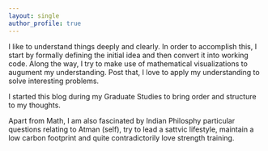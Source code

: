 ```yaml
---
layout: single
author_profile: true
---
```


I like to understand things deeply and clearly. In order to accomplish this, I start by formally defining the initial idea and then convert it into working code. Along the way, I try to make use of mathematical visualizations to augument my understanding. Post that, I love to apply my understanding to solve interesting problems.

I started this blog during my Graduate Studies to bring order and structure to my thoughts.

Apart from Math, I am also fascinated by Indian Philosphy particular questions relating to Atman (self), try to lead a sattvic lifestyle, maintain a low carbon footprint and quite contradictorily love strength training.
